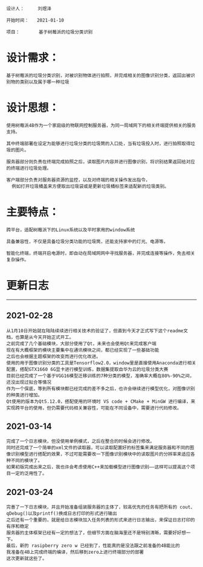 
    设计人：     刘煜泽

    开始时间：   2021-01-10

    项目：       基于树莓派的垃圾分类识别


# 设计需求：   
    基于树莓派的垃圾分类识别，对被识别物体进行拍照，并完成相关的图像识别分类，返回出被识别物的类别以及属于哪一种垃圾

# 设计思想：   
    使用树莓派4B作为一个家庭级的物联网控制服务器，为同一局域网下的相关终端提供相关的服务支持。
    
    其中终端部署在设定为能够进行垃圾分类的垃圾筒的入口处，当有垃圾投入时，进行拍照取得垃圾的图片。
    
    服务器部分则负责在终端完成拍照之后，读取图片内容并进行图像识别，将识别结果返回给对应的终端进行垃圾处理。
    
    客户端部分负责对服务器资源的监控，以及对终端的相关操作发出指令，
      例如打开垃圾桶盖来方便取出垃圾袋或是更新垃圾桶标签来适配新的垃圾类别。

# 主要特点：   
    跨平台，适配树莓派下的Linux系统以及平时家用的window系统

    具备兼容性，不仅是具备垃圾分类功能的垃圾筒，还能支持家中的灯光、电源等。

    智能化终端，终端开启电源时，即自动在局域网网中寻找服务器，并完成连接等操作，免去相关复杂操作。

# 更新日志
------
## 2021-02-28
    从1月10日开始就在陆陆续续进行相关技术的验证了，但直到今天才正式写下这个readme文档，也算是从今天开始正式开工。
    之前完成了几个基础模块，大部分使用了Qt，未来也会使用Qt来完成客户端
    现在有大概框架的模块主要集中在通讯模块之间，都已经实现了一些基础功能
    之后也会根据主题框架的改变而进行优化改进。
    使用的用于图像识别分类的工具是Tensorflow2.0，window里是直接使用Anaconda进行相关配置，搭配GTX1660 6G显卡进行模型训练，数据集提取自华为云的垃圾分类大赛
    目前已经完成了一个基于VGG16模型迁移训练的7种分类的模型，准确率大概在80%-90%之间，还没出现过拟合等情况
    作为一个保底，等到所有模块都已经完成的差不多之后，也许会继续进行模型优化，对图像识别的种类进行增加。
    Qt使用的版本为Qt5.12.0，搭配使用的环境时 VS code + CMake + MinGW 进行编译，来实现跨平台的使用，但仍需要代码相关兼容性，可能在不同设备中，需要进行代码修改。

## 2021-03-14
    完成了一个日志模块，但没使用单例模式，之后在整合的时候会进行修改。
    同时还完成了一个简单的xml文件的读取器，可以读取配置好的标签集来满足服务器和不同的图像识别模型进行搭配的效果，不过可能需要改一下图像识别模块中的读取图片的分辨率来适应各种不同的模块了。
    如果初版完成出来之后，我也许会考虑使用C++来加载模型进行图像识别——这样可以提高这个项目一定的泛用性了。

## 2021-03-24
    完善了一下日志模块，并且开始准备组装服务器的主体了，较高优先的任务有把所有的 cout、qDebug()以及printf()换成日志打印的形式进行输出
    之后还有一个重要的，就是给日志模块加入任务列表的形式来进行日志输出，来保证日志打印的有序和稳定
    服务器的主体框架已经有一定的想法了，但细节方面在脑海里还不是特别清晰，需要好好想一下。
    最后，新的 rasipberry zero w 已经到了，性能真的是没法跟之前准备的4B能比的
    我准备在4B上完成终端的编译，然后移到zero上进行终端部分的部署
    这次更新就这些了。
